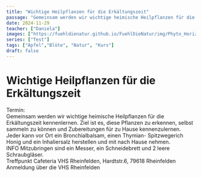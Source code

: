 ```yaml
---
title: "Wichtige Heilpflanzen für die Erkältungszeit"
passage: "Gemeinsam werden wir wichtige heimische Heilpflanzen für die Erkältungszeit kennenlernen. Ziel ist es, diese Pflanzen zu erkennen, selbst sammeln zu können und Zubereitungen für zu Hause kennenzulernen. Jeder kann vor Ort ein Bronchialbalsam, einen Thymian- Spitzwegerich Honig und ein Inhaliersalz herstellen und mit nach Hause nehmen."
date: 2024-11-29
teacher: ["Daniela"]
images: ["https://fuehldienatur.github.io/FuehlDieNatur/img/Phyto_Horizontal.jpg"]
series: ["Test"]
tags: ["Apfel","Blüte", "Natur", "Kurs"]
draft: false
---
```


# Wichtige Heilpflanzen für die Erkältungszeit

Termin:
<br>
Gemeinsam werden wir wichtige heimische Heilpflanzen für die Erkältungszeit kennenlernen. Ziel ist es, diese Pflanzen zu erkennen, selbst sammeln zu können und Zubereitungen für zu Hause kennenzulernen. Jeder kann vor Ort ein Bronchialbalsam, einen Thymian- Spitzwegerich Honig und ein Inhaliersalz herstellen und mit nach Hause nehmen.
<br>
INFO Mitzubringen sind ein Messer, ein Schneidebrett und 2 leere Schraubgläser.
<br>
Treffpunkt Cafeteria VHS Rheinfelden, Hardtstr.6, 79618 Rheinfelden
<br>
Anmeldung über die VHS Rheinfelden
